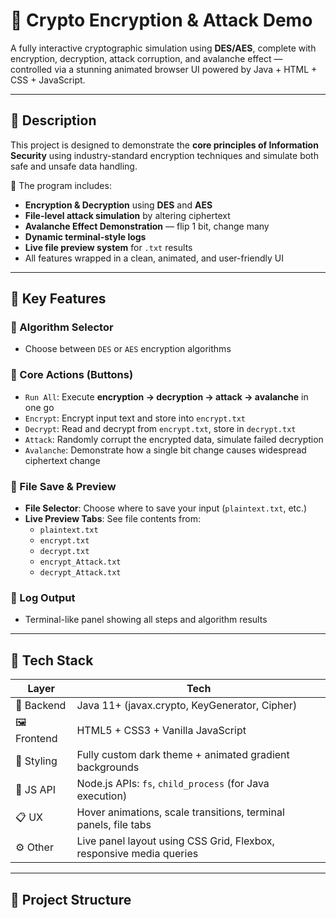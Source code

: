 # 🔐 Crypto Encryption & Attack Demo

A fully interactive cryptographic simulation using **DES/AES**, complete with encryption, decryption, attack corruption, and avalanche effect — controlled via a stunning animated browser UI powered by Java + HTML + CSS + JavaScript.

---

## 📘 Description

This project is designed to demonstrate the **core principles of Information Security** using industry-standard encryption techniques and simulate both safe and unsafe data handling.

🔑 The program includes:
- **Encryption & Decryption** using **DES** and **AES**
- **File-level attack simulation** by altering ciphertext
- **Avalanche Effect Demonstration** — flip 1 bit, change many
- **Dynamic terminal-style logs**
- **Live file preview system** for `.txt` results
- All features wrapped in a clean, animated, and user-friendly UI

---

## 🎯 Key Features

### 🔣 Algorithm Selector
- Choose between `DES` or `AES` encryption algorithms

### 🧪 Core Actions (Buttons)
- `Run All`: Execute **encryption → decryption → attack → avalanche** in one go
- `Encrypt`: Encrypt input text and store into `encrypt.txt`
- `Decrypt`: Read and decrypt from `encrypt.txt`, store in `decrypt.txt`
- `Attack`: Randomly corrupt the encrypted data, simulate failed decryption
- `Avalanche`: Demonstrate how a single bit change causes widespread ciphertext change

### 📂 File Save & Preview
- **File Selector**: Choose where to save your input (`plaintext.txt`, etc.)
- **Live Preview Tabs**: See file contents from:
  - `plaintext.txt`
  - `encrypt.txt`
  - `decrypt.txt`
  - `encrypt_Attack.txt`
  - `decrypt_Attack.txt`

### 📜 Log Output
- Terminal-like panel showing all steps and algorithm results

---

## 🧰 Tech Stack

| Layer | Tech |
|-------|------|
| 🧠 Backend | Java 11+ (javax.crypto, KeyGenerator, Cipher) |
| 🖼 Frontend | HTML5 + CSS3 + Vanilla JavaScript |
| 🎨 Styling | Fully custom dark theme + animated gradient backgrounds |
| 🧩 JS API | Node.js APIs: `fs`, `child_process` (for Java execution) |
| 📋 UX | Hover animations, scale transitions, terminal panels, file tabs |
| ⚙️ Other | Live panel layout using CSS Grid, Flexbox, responsive media queries |

---

## 📁 Project Structure

